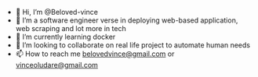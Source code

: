 - 👋 Hi, I’m @Beloved-vince
- 👀 I’m a software engineer verse in deploying web-based application, web scraping and lot more in tech
- 🌱 I’m currently learning docker
- 💞️ I’m looking to collaborate on real life project to automate human needs
- 📫 How to reach me belovedvince@gmail.com or vinceoludare@gmail.com

<!---
Beloved-vince/Beloved-vince is a ✨ special ✨ repository because its `README.md` (this file) appears on your GitHub profile.
You can click the Preview link to take a look at your changes.
--->
